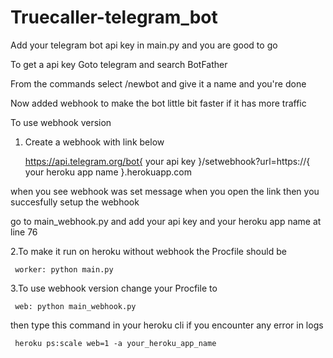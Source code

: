 # Truecaller-telegram_bot

Add your telegram bot api key in main.py and you are good to go

To get a api key Goto telegram and search BotFather 

From the commands select /newbot and give it a name and you're done

Now added webhook to make the bot little bit faster if it has more traffic

To use webhook version 

1. Create a webhook with link below

     https://api.telegram.org/bot{ your api key }/setwebhook?url=https://{ your heroku app name }.herokuapp.com

when you see webhook was set message when you open the link then you succesfully setup the webhook

go to main_webhook.py and add your api key and your heroku app name at line 76

2.To make it run on heroku without webhook the Procfile should be 

     worker: python main.py

3.To use webhook version change your Procfile to

     web: python main_webhook.py 

then type this command in your heroku cli if you encounter any error in logs

     heroku ps:scale web=1 -a your_heroku_app_name
